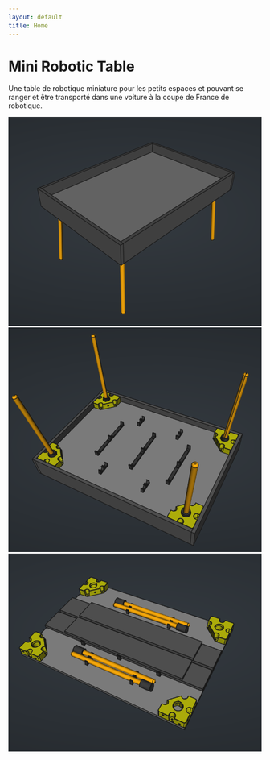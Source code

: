 ```yaml
---
layout: default
title: Home
---
```


# Mini Robotic Table

Une table de robotique miniature pour les petits espaces et pouvant se ranger et être transporté dans une voiture à la coupe de France de robotique.

![alt text](docs/images/FreeCADLink_20240501_214841.png)
![alt text](docs/images/FreeCADLink_20240501_212501.png)
![alt text](docs/images/FreeCADLink_20240501_212530.png)
